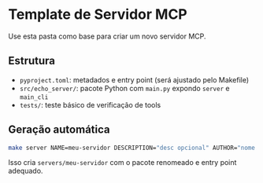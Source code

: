 # Template de Servidor MCP

Use esta pasta como base para criar um novo servidor MCP.

## Estrutura
- `pyproject.toml`: metadados e entry point (será ajustado pelo Makefile)
- `src/echo_server/`: pacote Python com `main.py` expondo `server` e `main_cli`
- `tests/`: teste básico de verificação de tools

## Geração automática
```bash
make server NAME=meu-servidor DESCRIPTION="desc opcional" AUTHOR="nome opcional"
```
Isso cria `servers/meu-servidor` com o pacote renomeado e entry point adequado.
